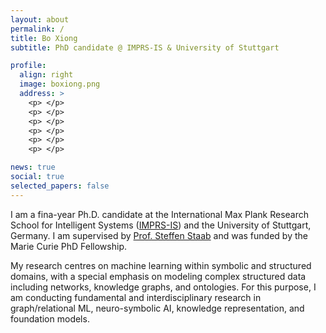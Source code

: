 ```yaml
---
layout: about
permalink: /
title: Bo Xiong
subtitle: PhD candidate @ IMPRS-IS & University of Stuttgart

profile:
  align: right
  image: boxiong.png
  address: >
    <p> </p>
    <p> </p>
    <p> </p>
    <p> </p>
    <p> </p>
    <p> </p>

news: true
social: true
selected_papers: false
---
```


I am a fina-year Ph.D. candidate at the International Max Plank Research School for Intelligent Systems ([IMPRS-IS](https://imprs.is.mpg.de/)) and the University of Stuttgart, Germany. I am supervised by [Prof. Steffen Staab](https://www.southampton.ac.uk/people/5xf8n2/professor-steffen-staab) and was funded by the Marie Curie PhD Fellowship.

My research centres on machine learning within symbolic and structured domains, with a special emphasis on modeling complex structured data including networks, knowledge graphs, and ontologies. 
For this purpose, I am conducting fundamental and interdisciplinary research in graph/relational ML, neuro-symbolic AI, knowledge representation, and foundation models.




